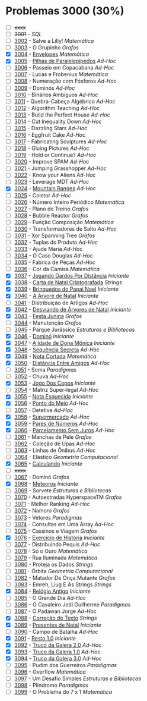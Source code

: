 # Problemas 3000 (30%)

  - [ ] ~~xxxx~~
  - [ ]  ~~3001~~ - *SQL*
  - [ ]  [3002](https://www.beecrowd.com.br/judge/pt/problems/view/3002) - Salve a Lilly! *Matemática*
  - [ ]  [3003](https://www.beecrowd.com.br/judge/pt/problems/view/3003) - O Grupinho *Grafos*
  - [x]  [3004](https://www.beecrowd.com.br/judge/pt/problems/view/3004) - [Envelopes](https://github.com/potigol/uoj-potigol/blob/master/src/3000/3004.poti) *Matemática*
  - [x]  [3005](https://www.beecrowd.com.br/judge/pt/problems/view/3005) - [Pilhas de Paralelepípedos](https://github.com/potigol/uoj-potigol/blob/master/src/3000/3005.poti) *Ad-Hoc*
  - [ ]  [3006](https://www.beecrowd.com.br/judge/pt/problems/view/3006) - Passeio em Copacabana *Ad-Hoc*
  - [ ]  [3007](https://www.beecrowd.com.br/judge/pt/problems/view/3007) - Lucas e Frobenius *Matemática*
  - [ ]  [3008](https://www.beecrowd.com.br/judge/pt/problems/view/3008) - Numeração com Fósforos *Ad-Hoc*
  - [ ]  [3009](https://www.beecrowd.com.br/judge/pt/problems/view/3009) - Dominós *Ad-Hoc*
  - [ ]  [3010](https://www.beecrowd.com.br/judge/pt/problems/view/3010) - Binários Ambíguos *Ad-Hoc*
  - [ ]  [3011](https://www.beecrowd.com.br/judge/pt/problems/view/3011) - Quebra-Cabeça Algébrico *Ad-Hoc*
  - [ ]  [3012](https://www.beecrowd.com.br/judge/pt/problems/view/3012) - Algorithm Teaching *Ad-Hoc*
  - [ ]  [3013](https://www.beecrowd.com.br/judge/pt/problems/view/3013) - Build the Perfect House *Ad-Hoc*
  - [ ]  [3014](https://www.beecrowd.com.br/judge/pt/problems/view/3014) - Cut Inequality Down *Ad-Hoc*
  - [ ]  [3015](https://www.beecrowd.com.br/judge/pt/problems/view/3015) - Dazzling Stars *Ad-Hoc*
  - [ ]  [3016](https://www.beecrowd.com.br/judge/pt/problems/view/3016) - Eggfruit Cake *Ad-Hoc*
  - [ ]  [3017](https://www.beecrowd.com.br/judge/pt/problems/view/3017) - Fabricating Sculptures *Ad-Hoc*
  - [ ]  [3018](https://www.beecrowd.com.br/judge/pt/problems/view/3018) - Gluing Pictures *Ad-Hoc*
  - [ ]  [3019](https://www.beecrowd.com.br/judge/pt/problems/view/3019) - Hold or Continue? *Ad-Hoc*
  - [ ]  [3020](https://www.beecrowd.com.br/judge/pt/problems/view/3020) - Improve SPAM *Ad-Hoc*
  - [ ]  [3021](https://www.beecrowd.com.br/judge/pt/problems/view/3021) - Jumping Grasshopper *Ad-Hoc*
  - [ ]  [3022](https://www.beecrowd.com.br/judge/pt/problems/view/3022) - Know your Aliens *Ad-Hoc*
  - [ ]  [3023](https://www.beecrowd.com.br/judge/pt/problems/view/3023) - Leverage MDT *Ad-Hoc*
  - [x]  [3024](https://www.beecrowd.com.br/judge/pt/problems/view/3024) - [Mountain Ranges](https://github.com/potigol/uoj-potigol/blob/master/src/3000/3024.poti) *Ad-Hoc*
  - [ ]  [3025](https://www.beecrowd.com.br/judge/pt/problems/view/3025) - Coletor *Ad-Hoc*
  - [ ]  [3026](https://www.beecrowd.com.br/judge/pt/problems/view/3026) - Número Inteiro Periódico *Matemática*
  - [ ]  [3027](https://www.beecrowd.com.br/judge/pt/problems/view/3027) - Plano de Treino *Grafos*
  - [ ]  [3028](https://www.beecrowd.com.br/judge/pt/problems/view/3028) - Bubble Reactor *Grafos*
  - [ ]  [3029](https://www.beecrowd.com.br/judge/pt/problems/view/3029) - Função Composição *Matemática*
  - [ ]  [3030](https://www.beecrowd.com.br/judge/pt/problems/view/3030) - Transformadores de Salto *Ad-Hoc*
  - [ ]  [3031](https://www.beecrowd.com.br/judge/pt/problems/view/3031) - Xor Spanning Tree *Grafos*
  - [ ]  [3032](https://www.beecrowd.com.br/judge/pt/problems/view/3032) - Tuplas do Produto *Ad-Hoc*
  - [ ]  [3033](https://www.beecrowd.com.br/judge/pt/problems/view/3033) - Ajude Maria *Ad-Hoc*
  - [ ]  [3034](https://www.beecrowd.com.br/judge/pt/problems/view/3034) - O Caso Douglas *Ad-Hoc*
  - [ ]  [3035](https://www.beecrowd.com.br/judge/pt/problems/view/3035) - Fabrica de Peças *Ad-Hoc*
  - [ ]  [3036](https://www.beecrowd.com.br/judge/pt/problems/view/3036) - Cor da Camisa *Matemática*
  - [x]  [3037](https://www.beecrowd.com.br/judge/pt/problems/view/3037) - [Jogando Dardos Por Distância](https://github.com/potigol/uoj-potigol/blob/master/src/3000/3037.poti) *Iniciante*
  - [x]  [3038](https://www.beecrowd.com.br/judge/pt/problems/view/3038) - [Carta de Natal Criptografada](https://github.com/potigol/uoj-potigol/blob/master/src/3000/3038.poti) *Strings*
  - [x]  [3039](https://www.beecrowd.com.br/judge/pt/problems/view/3039) - [Brinquedos do Papai Noel](https://github.com/potigol/uoj-potigol/blob/master/src/3000/3039.poti) *Iniciante*
  - [x]  [3040](https://www.beecrowd.com.br/judge/pt/problems/view/3040) - [A Árvore de Natal](https://github.com/potigol/uoj-potigol/blob/master/src/3000/3040.poti) *Iniciante*
  - [ ]  [3041](https://www.beecrowd.com.br/judge/pt/problems/view/3041) - Distribuição de Artigos *Ad-Hoc*
  - [x]  [3042](https://www.beecrowd.com.br/judge/pt/problems/view/3042) - [Desviando de Árvores de Natal](https://github.com/potigol/uoj-potigol/blob/master/src/3000/3042.poti) *Iniciante*
  - [x]  [3043](https://www.beecrowd.com.br/judge/pt/problems/view/3043) - [Festa Junina](https://github.com/potigol/uoj-potigol/blob/master/src/3000/3043.poti) *Grafos*
  - [ ]  [3044](https://www.beecrowd.com.br/judge/pt/problems/view/3044) - Manutenção *Grafos*
  - [ ]  [3045](https://www.beecrowd.com.br/judge/pt/problems/view/3045) - Parque Jurássico *Estruturas e Bibliotecas*
  - [x]  [3046](https://www.beecrowd.com.br/judge/pt/problems/view/3046) - [Dominó](https://github.com/potigol/uoj-potigol/blob/master/src/3000/3046.poti) *Iniciante*
  - [x]  [3047](https://www.beecrowd.com.br/judge/pt/problems/view/3047) - [A idade de Dona Mônica](https://github.com/potigol/uoj-potigol/blob/master/src/3000/3047.poti) *Iniciante*
  - [x]  [3048](https://www.beecrowd.com.br/judge/pt/problems/view/3048) - [Sequência Secreta](https://github.com/potigol/uoj-potigol/blob/master/src/3000/3048.poti) *Ad-Hoc*
  - [x]  [3049](https://www.beecrowd.com.br/judge/pt/problems/view/3049) - [Nota Cortada](https://github.com/potigol/uoj-potigol/blob/master/src/3000/3049.poti) *Matemática*
  - [x]  [3050](https://www.beecrowd.com.br/judge/pt/problems/view/3050) - [Distância Entre Amigos](https://github.com/potigol/uoj-potigol/blob/master/src/3000/3050.poti) *Ad-Hoc*
  - [ ]  [3051](https://www.beecrowd.com.br/judge/pt/problems/view/3051) - Soma *Paradigmas*
  - [ ]  [3052](https://www.beecrowd.com.br/judge/pt/problems/view/3052) - Chuva *Ad-Hoc*
  - [x]  [3053](https://www.beecrowd.com.br/judge/pt/problems/view/3053) - [Jogo Dos Copos](https://github.com/potigol/uoj-potigol/blob/master/src/3000/3053.poti) *Iniciante*
  - [ ]  [3054](https://www.beecrowd.com.br/judge/pt/problems/view/3054) - Matriz Super-legal *Ad-Hoc*
  - [x]  [3055](https://www.beecrowd.com.br/judge/pt/problems/view/3055) - [Nota Esquecida](https://github.com/potigol/uoj-potigol/blob/master/src/3000/3055.poti) *Iniciante*
  - [x]  [3056](https://www.beecrowd.com.br/judge/pt/problems/view/3056) - [Ponto do Meio](https://github.com/potigol/uoj-potigol/blob/master/src/3000/3056.poti) *Ad-Hoc*
  - [ ]  [3057](https://www.beecrowd.com.br/judge/pt/problems/view/3057) - Detetive *Ad-Hoc*
  - [x]  [3058](https://www.beecrowd.com.br/judge/pt/problems/view/3058) - [Supermercado](https://github.com/potigol/uoj-potigol/blob/master/src/3000/3058.poti) *Ad-Hoc*
  - [x]  [3059](https://www.beecrowd.com.br/judge/pt/problems/view/3059) - [Pares de Números](https://github.com/potigol/uoj-potigol/blob/master/src/3000/3059.poti) *Ad-Hoc*
  - [x]  [3060](https://www.beecrowd.com.br/judge/pt/problems/view/3060) - [Parcelamento Sem Juros](https://github.com/potigol/uoj-potigol/blob/master/src/3000/3060.poti) *Ad-Hoc*
  - [ ]  [3061](https://www.beecrowd.com.br/judge/pt/problems/view/3061) - Manchas de Pele *Grafos*
  - [ ]  [3062](https://www.beecrowd.com.br/judge/pt/problems/view/3062) - Coleção de Upas *Ad-Hoc*
  - [ ]  [3063](https://www.beecrowd.com.br/judge/pt/problems/view/3063) - Linhas de Ônibus *Ad-Hoc*
  - [ ]  [3064](https://www.beecrowd.com.br/judge/pt/problems/view/3064) - Elástico *Geometria Computacional*
  - [x]  [3065](https://www.beecrowd.com.br/judge/pt/problems/view/3065) - [Calculando](https://github.com/potigol/uoj-potigol/blob/master/src/3000/3065.poti) *Iniciante*
  - [ ] ~~xxxx~~
  - [ ]  [3067](https://www.beecrowd.com.br/judge/pt/problems/view/3067) - Dominó *Grafos*
  - [x]  [3068](https://www.beecrowd.com.br/judge/pt/problems/view/3068) - [Meteoros](https://github.com/potigol/uoj-potigol/blob/master/src/3000/3068.poti) *Iniciante*
  - [ ]  [3069](https://www.beecrowd.com.br/judge/pt/problems/view/3069) - Sorvete *Estruturas e Bibliotecas*
  - [ ]  [3070](https://www.beecrowd.com.br/judge/pt/problems/view/3070) - Autoestradas HyperspaceTM *Grafos*
  - [ ]  [3071](https://www.beecrowd.com.br/judge/pt/problems/view/3071) - Melhor Ranking *Ad-Hoc*
  - [ ]  [3072](https://www.beecrowd.com.br/judge/pt/problems/view/3072) - Namoro *Grafos*
  - [ ]  [3073](https://www.beecrowd.com.br/judge/pt/problems/view/3073) - Vetores *Paradigmas*
  - [ ]  [3074](https://www.beecrowd.com.br/judge/pt/problems/view/3074) - Consultas em Uma Array *Ad-Hoc*
  - [ ]  [3075](https://www.beecrowd.com.br/judge/pt/problems/view/3075) - Cassinos e Viagem *Grafos*
  - [x]  [3076](https://www.beecrowd.com.br/judge/pt/problems/view/3076) - [Exercício de História](https://github.com/potigol/uoj-potigol/blob/master/src/3000/3076.poti) *Iniciante*
  - [ ]  [3077](https://www.beecrowd.com.br/judge/pt/problems/view/3077) - Distribuindo Pequis *Ad-Hoc*
  - [ ]  [3078](https://www.beecrowd.com.br/judge/pt/problems/view/3078) - Só o Ouro *Matemática*
  - [ ]  [3079](https://www.beecrowd.com.br/judge/pt/problems/view/3079) - Rua Iluminada *Matemática*
  - [ ]  [3080](https://www.beecrowd.com.br/judge/pt/problems/view/3080) - Proteja os Dados *Strings*
  - [ ]  [3081](https://www.beecrowd.com.br/judge/pt/problems/view/3081) - Órbita *Geometria Computacional*
  - [ ]  [3082](https://www.beecrowd.com.br/judge/pt/problems/view/3082) - Matador De Onça Mutante *Grafos*
  - [ ]  [3083](https://www.beecrowd.com.br/judge/pt/problems/view/3083) - Emreh, Liug E As Strings *Strings*
  - [x]  [3084](https://www.beecrowd.com.br/judge/pt/problems/view/3084) - [Relógio Antigo](https://github.com/potigol/uoj-potigol/blob/master/src/3000/3084.poti) *Iniciante*
  - [ ]  [3085](https://www.beecrowd.com.br/judge/pt/problems/view/3085) - O Grande Dia *Ad-Hoc*
  - [ ]  [3086](https://www.beecrowd.com.br/judge/pt/problems/view/3086) - O Cavaleiro Jedi Guilherme *Paradigmas*
  - [ ]  [3087](https://www.beecrowd.com.br/judge/pt/problems/view/3087) - O Padawan Jorge *Ad-Hoc*
  - [x]  [3088](https://www.beecrowd.com.br/judge/pt/problems/view/3088) - [Correção de Texto](https://github.com/potigol/uoj-potigol/blob/master/src/3000/3088.poti) *Strings*
  - [x]  [3089](https://www.beecrowd.com.br/judge/pt/problems/view/3089) - [Presentes de Natal](https://github.com/potigol/uoj-potigol/blob/master/src/3000/3089.poti) *Iniciante*
  - [ ]  [3090](https://www.beecrowd.com.br/judge/pt/problems/view/3090) - Campo de Batalha *Ad-Hoc*
  - [x]  [3091](https://www.beecrowd.com.br/judge/pt/problems/view/3091) - [Resto 1.0](https://github.com/potigol/uoj-potigol/blob/master/src/3000/3091.poti) *Iniciante*
  - [x]  [3092](https://www.beecrowd.com.br/judge/pt/problems/view/3092) - [Truco da Galera 2.0](https://github.com/potigol/uoj-potigol/blob/master/src/3000/3092.poti) *Ad-Hoc*
  - [x]  [3093](https://www.beecrowd.com.br/judge/pt/problems/view/3093) - [Truco da Galera 1.0](https://github.com/potigol/uoj-potigol/blob/master/src/3000/3093.poti) *Ad-Hoc*
  - [x]  [3094](https://www.beecrowd.com.br/judge/pt/problems/view/3094) - [Truco da Galera 3.0](https://github.com/potigol/uoj-potigol/blob/master/src/3000/3094.poti) *Ad-Hoc*
  - [ ]  [3095](https://www.beecrowd.com.br/judge/pt/problems/view/3095) - Pudim dos Guerreiros *Paradigmas*
  - [ ]  [3096](https://www.beecrowd.com.br/judge/pt/problems/view/3096) - Overflow *Matemática*
  - [ ]  [3097](https://www.beecrowd.com.br/judge/pt/problems/view/3097) - Um Desafio Simples *Estruturas e Bibliotecas*
  - [ ]  [3098](https://www.beecrowd.com.br/judge/pt/problems/view/3098) - Plíndromo *Paradigmas*
  - [ ]  [3099](https://www.beecrowd.com.br/judge/pt/problems/view/3099) - O Problema do 7 x 1 *Matemática*